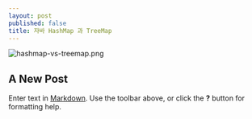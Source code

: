 ```yaml
---
layout: post
published: false
title: 자바 HashMap 과 TreeMap
---
```

![hashmap-vs-treemap.png]({{site.baseurl}}/img/hashmap-vs-treemap.png)


## A New Post

Enter text in [Markdown](http://daringfireball.net/projects/markdown/). Use the toolbar above, or click the **?** button for formatting help.
